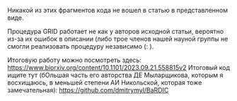Никакой из этих фрагментов кода не вошел в статью в представленном виде. 


Процедура GRID работает не как у авторов исходной статьи, вероятно из-за их ошибок в описании (либо трое членов нашей науной группы не смогли реализовать процедуру независимо (: ).


Итоговую работу можно посмотреть здесь: https://www.biorxiv.org/content/10.1101/2023.09.21.558815v2
Итоговый код ищите тут (бОльшая часть его авторства ДЕ Мыларщикова, которым я восхищаюсь, в меньшей степени АИ Никольской, которая тоже замечательная): https://github.com/dmitrymyl/BaRDIC
